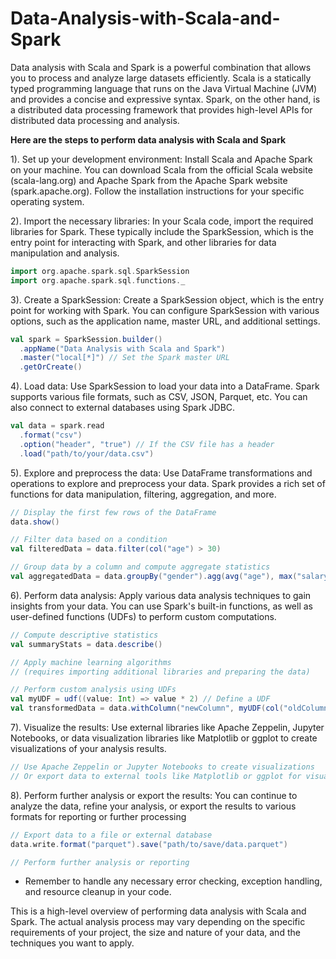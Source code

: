 # Data-Analysis-with-Scala-and-Spark

Data analysis with Scala and Spark is a powerful combination that allows you to process and analyze large datasets efficiently. Scala is a statically typed programming language that runs on the Java Virtual Machine (JVM) and provides a concise and expressive syntax. Spark, on the other hand, is a distributed data processing framework that provides high-level APIs for distributed data processing and analysis.

**Here are the steps to perform data analysis with Scala and Spark** 

1). Set up your development environment: Install Scala and Apache Spark on your machine. You can download Scala from the official Scala website (scala-lang.org) and Apache Spark from the Apache Spark website (spark.apache.org). Follow the installation instructions for your specific operating system.

2). Import the necessary libraries: In your Scala code, import the required libraries for Spark. These typically include the SparkSession, which is the entry point for interacting with Spark, and other libraries for data manipulation and analysis. 

```scala
import org.apache.spark.sql.SparkSession
import org.apache.spark.sql.functions._
```

3). Create a SparkSession: Create a SparkSession object, which is the entry point for working with Spark. You can configure SparkSession with various options, such as the application name, master URL, and additional settings.

```scala
val spark = SparkSession.builder()
  .appName("Data Analysis with Scala and Spark")
  .master("local[*]") // Set the Spark master URL
  .getOrCreate()
``` 

4). Load data: Use SparkSession to load your data into a DataFrame. Spark supports various file formats, such as CSV, JSON, Parquet, etc. You can also connect to external databases using Spark JDBC. 

```scala
val data = spark.read
  .format("csv")
  .option("header", "true") // If the CSV file has a header
  .load("path/to/your/data.csv")
```


5). Explore and preprocess the data: Use DataFrame transformations and operations to explore and preprocess your data. Spark provides a rich set of functions for data manipulation, filtering, aggregation, and more.

```scala 
// Display the first few rows of the DataFrame
data.show()

// Filter data based on a condition
val filteredData = data.filter(col("age") > 30)

// Group data by a column and compute aggregate statistics
val aggregatedData = data.groupBy("gender").agg(avg("age"), max("salary"))
```


6). Perform data analysis: Apply various data analysis techniques to gain insights from your data. You can use Spark's built-in functions, as well as user-defined functions (UDFs) to perform custom computations.

```scala
// Compute descriptive statistics
val summaryStats = data.describe()

// Apply machine learning algorithms
// (requires importing additional libraries and preparing the data)

// Perform custom analysis using UDFs
val myUDF = udf((value: Int) => value * 2) // Define a UDF
val transformedData = data.withColumn("newColumn", myUDF(col("oldColumn")))
``` 

7). Visualize the results: Use external libraries like Apache Zeppelin, Jupyter Notebooks, or data visualization libraries like Matplotlib or ggplot to create visualizations of your analysis results.

```scala 
// Use Apache Zeppelin or Jupyter Notebooks to create visualizations
// Or export data to external tools like Matplotlib or ggplot for visualization
```

8). Perform further analysis or export the results: You can continue to analyze the data, refine your analysis, or export the results to various formats for reporting or further processing 

```scala 
// Export data to a file or external database
data.write.format("parquet").save("path/to/save/data.parquet")

// Perform further analysis or reporting
```

- Remember to handle any necessary error checking, exception handling, and resource cleanup in your code.

This is a high-level overview of performing data analysis with Scala and Spark. The actual analysis process may vary depending on the specific requirements of your project, the size and nature of your data, and the techniques you want to apply.



